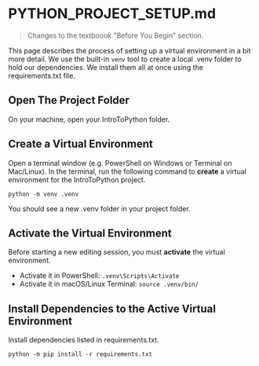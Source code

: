 # PYTHON_PROJECT_SETUP.md 

> Changes to the textboook "Before You Begin" section.

This page describes the process of setting up a virtual environment in a bit more detail.
We use the built-in `venv` tool to create a local .venv folder to hold our dependencies. 
We install them all at once using the requirements.txt file. 

## Open The Project Folder

On your machine, open your IntroToPython folder. 

## Create a Virtual Environment

Open a terminal window (e.g. PowerShell on Windows or Terminal on Mac/Linux). 
In the terminal, run the following command to **create** a virtual environment for the IntroToPython project.

```shell
python -m venv .venv
```

You should see a new .venv folder in your project folder.

## Activate the Virtual Environment

Before starting a new editing session, you must **activate** the virtual environment.

- Activate it in PowerShell: `.venv\Scripts\Activate`
- Activate it in macOS/Linux Terminal:  `source .venv/bin/`

## Install Dependencies to the Active Virtual Environment

Install dependencies listed in requirements.txt. 

```shell
python -m pip install -r requirements.txt
```
